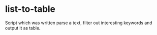 # list-to-table

Script which was written parse a text, filter out interesting keywords and output it as table.
